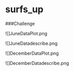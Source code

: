 # surfs_up

###Challenge 

![]JuneDataPlot.png

![]JuneDatadescribe.png

![]DecemberDataPlot.png

![]DecemberDatadescribe.png

